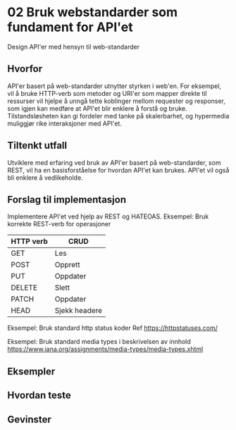 # 02 Bruk webstandarder som fundament for API'et

Design API'er med hensyn til web-standarder
## Hvorfor
API'er basert på web-standarder utnytter styrken i web'en. For eksempel, vil å bruke HTTP-verb som metoder og URI'er som mapper direkte til ressurser vil hjelpe å unngå tette koblinger mellom requester og responser, som igjen kan medføre at API'et blir enklere å forstå og bruke. Tilstandsløsheten kan gi fordeler med tanke på skalerbarhet, og hypermedia muliggjør rike interaksjoner med API'et.
## Tiltenkt utfall
Utviklere med erfaring ved bruk av API'er basert på web-standarder, som REST, vil ha en basisforståelse for hvordan API'et kan brukes. API'et vil også bli enklere å vedlikeholde.
## Forslag til implementasjon
Implementere API'et ved hjelp av REST og HATEOAS.
Eksempel: Bruk korrekte REST-verb for operasjoner

| HTTP verb     | CRUD          |
| ------------- |---------------|
| GET           | Les           |
| POST          | Opprett       |
| PUT           | Oppdater      |
| DELETE        | Slett         |
| PATCH         | Oppdater      |
| HEAD          | Sjekk headere |

Eksempel: Bruk standard http status koder
Ref https://httpstatuses.com/

Eksempel: Bruk standard media types i beskrivelsen av innhold
https://www.iana.org/assignments/media-types/media-types.xhtml
## Eksempler
## Hvordan teste
## Gevinster

